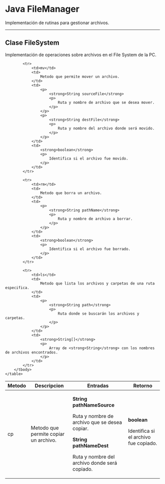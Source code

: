 <h1>Java FileManager</h1>
<p>
	Implementación de rutinas para gestionar archivos.
</p>

<hr>

<div>
	<h2>Clase FileSystem</h2>
	<p>
		Implementación de operaciones sobre archivos en el File System de la PC.
	</p>
	<table>
		<thead>
			<tr>
				<th>Metodo</th>
				<th>Descripcion</th>
				<th>Entradas</th>
				<th>Retorno</th>
			</tr>
		</thead>
		<tbody>
			<tr>
				<td>cp</td>
				<td>
					Metodo que permite copiar un archivo.
				</td>
				<td>
					<p>
						<strong>String pathNameSource</strong>
						<p>
							Ruta y nombre de archivo que se desea copiar.
						</p>
					</p>
					<p>
						<strong>String pathNameDest</strong>
						<p>
							Ruta y nombre del archivo donde será copiado.
						</p>
					</p>
				</td>
				<td>
					<strong>boolean</strong>
					<p>
						Identifica si el archivo fue copiado.
					</p>
				</td>
			</tr>

			<tr>
				<td>mv</td>
				<td>
					Metodo que permite mover un archivo.
				</td>
				<td>
					<p>
						<strong>String sourceFile</strong>
						<p>
							Ruta y nombre de archivo que se desea mover.
						</p>
					</p>
					<p>
						<strong>String destFile</strong>
						<p>
							Ruta y nombre del archivo donde será movido.
						</p>
					</p>
				</td>
				<td>
					<strong>boolean</strong>
					<p>
						Identifica si el archivo fue movido.
					</p>
				</td>
			</tr>

			<tr>
				<td>rm</td>
				<td>
					Metodo que borra un archivo.
				</td>
				<td>
					<p>
						<strong>String pathName</strong>
						<p>
							Ruta y nombre de archivo a borrar.
						</p>
					</p>
				</td>
				<td>
					<strong>boolean</strong>
					<p>
						Identifica si el archivo fue borrado.
					</p>
				</td>
			</tr>

			<tr>
				<td>ls</td>
				<td>
					Metodo que lista los archivos y carpetas de una ruta especifica.
				</td>
				<td>
					<p>
						<strong>String path</strong>
						<p>
							Ruta donde se buscarán los archivos y carpetas.
						</p>
					</p>
				</td>
				<td>
					<strong>String[]</strong>
					<p>
						Array de <strong>String</strong> con los nombres de archivos encontrados.
					</p>
				</td>
			</tr>
		</tbody>
	</table>
</div>
